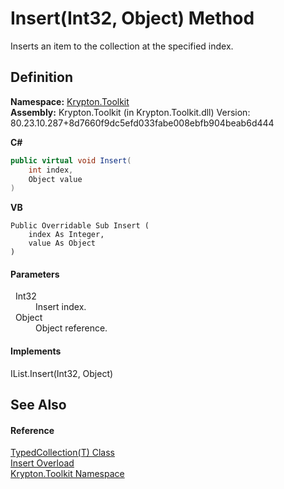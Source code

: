 # Insert(Int32, Object) Method


Inserts an item to the collection at the specified index.



## Definition
**Namespace:** <a href="79d2eac2-21f4-54ff-7552-b20c33c30600.md">Krypton.Toolkit</a>  
**Assembly:** Krypton.Toolkit (in Krypton.Toolkit.dll) Version: 80.23.10.287+8d7660f9dc5efd033fabe008ebfb904beab6d444

**C#**
``` C#
public virtual void Insert(
	int index,
	Object value
)
```
**VB**
``` VB
Public Overridable Sub Insert ( 
	index As Integer,
	value As Object
)
```



#### Parameters
<dl><dt>  Int32</dt><dd>Insert index.</dd><dt>  Object</dt><dd>Object reference.</dd></dl>

#### Implements
IList.Insert(Int32, Object)  


## See Also


#### Reference
<a href="4026dc89-2502-ffa8-c767-a8aaea23623e.md">TypedCollection(T) Class</a>  
<a href="9ddd0b91-a746-5a43-4e65-9b089ee7740c.md">Insert Overload</a>  
<a href="79d2eac2-21f4-54ff-7552-b20c33c30600.md">Krypton.Toolkit Namespace</a>  

